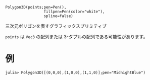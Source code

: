 ```
Polygon3D(points;pen=Pen(),
                 fillpen=Pen(color="white"),
                 spline=false)
```

三次元ポリゴンを表すグラフィックスプリミティブ

`points` は `Vec3` の配列または 3-タプルの配列である可能性があります。

# 例

```julia-repl
julia> Polygon3D([(0,0,0),(1,0,0),(1,1,0)];pen="MidnightBlue")
```

